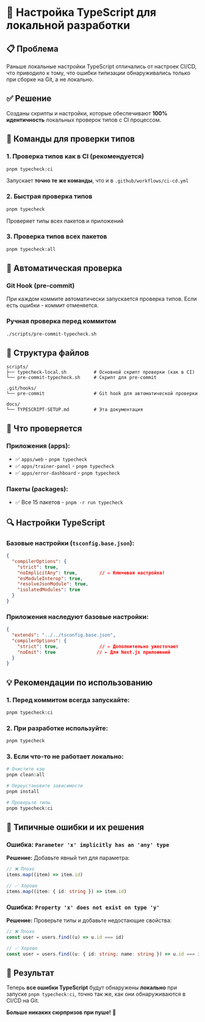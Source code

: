 # 🎯 Настройка TypeScript для локальной разработки

## 📋 Проблема

Раньше локальные настройки TypeScript отличались от настроек CI/CD, что приводило к тому, что ошибки типизации обнаруживались только при сборке на Git, а не локально.

## ✅ Решение

Созданы скрипты и настройки, которые обеспечивают **100% идентичность** локальных проверок типов с CI процессом.

## 🚀 Команды для проверки типов

### 1. **Проверка типов как в CI** (рекомендуется)
```bash
pnpm typecheck:ci
```
Запускает **точно те же команды**, что и в `.github/workflows/ci-cd.yml`

### 2. **Быстрая проверка типов**
```bash
pnpm typecheck
```
Проверяет типы всех пакетов и приложений

### 3. **Проверка типов всех пакетов**
```bash
pnpm typecheck:all
```

## 🔧 Автоматическая проверка

### Git Hook (pre-commit)
При каждом коммите автоматически запускается проверка типов. Если есть ошибки - коммит отменяется.

### Ручная проверка перед коммитом
```bash
./scripts/pre-commit-typecheck.sh
```

## 📁 Структура файлов

```
scripts/
├── typecheck-local.sh          # Основной скрипт проверки (как в CI)
└── pre-commit-typecheck.sh     # Скрипт для pre-commit

.git/hooks/
└── pre-commit                  # Git hook для автоматической проверки

docs/
└── TYPESCRIPT-SETUP.md         # Эта документация
```

## 🎯 Что проверяется

### Приложения (apps):
- ✅ `apps/web` - `pnpm typecheck`
- ✅ `apps/trainer-panel` - `pnpm typecheck`  
- ✅ `apps/error-dashboard` - `pnpm typecheck`

### Пакеты (packages):
- ✅ Все 15 пакетов - `pnpm -r run typecheck`

## 🔍 Настройки TypeScript

### Базовые настройки (`tsconfig.base.json`):
```json
{
  "compilerOptions": {
    "strict": true,
    "noImplicitAny": true,        // ← Ключевая настройка!
    "esModuleInterop": true,
    "resolveJsonModule": true,
    "isolatedModules": true
  }
}
```

### Приложения наследуют базовые настройки:
```json
{
  "extends": "../../tsconfig.base.json",
  "compilerOptions": {
    "strict": true,               // ← Дополнительно ужесточает
    "noEmit": true               // ← Для Next.js приложений
  }
}
```

## 💡 Рекомендации по использованию

### 1. **Перед коммитом всегда запускайте:**
```bash
pnpm typecheck:ci
```

### 2. **При разработке используйте:**
```bash
pnpm typecheck
```

### 3. **Если что-то не работает локально:**
```bash
# Очистите кэш
pnpm clean:all

# Переустановите зависимости
pnpm install

# Проверьте типы
pnpm typecheck:ci
```

## 🚨 Типичные ошибки и их решения

### Ошибка: `Parameter 'x' implicitly has an 'any' type`
**Решение:** Добавьте явный тип для параметра:
```typescript
// ❌ Плохо
items.map((item) => item.id)

// ✅ Хорошо  
items.map((item: { id: string }) => item.id)
```

### Ошибка: `Property 'x' does not exist on type 'y'`
**Решение:** Проверьте типы и добавьте недостающие свойства:
```typescript
// ❌ Плохо
const user = users.find((u) => u.id === id)

// ✅ Хорошо
const user = users.find((u: { id: string; name: string }) => u.id === id)
```

## 🎉 Результат

Теперь **все ошибки TypeScript** будут обнаружены **локально** при запуске `pnpm typecheck:ci`, точно так же, как они обнаруживаются в CI/CD на Git.

**Больше никаких сюрпризов при пуше!** 🎯
